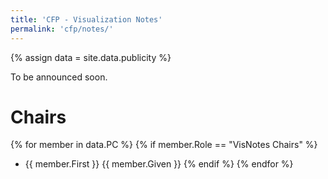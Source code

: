 ```yaml
---
title: 'CFP - Visualization Notes'
permalink: 'cfp/notes/'
---
```


{% assign data = site.data.publicity %}

To be announced soon.

<!--
# Important Dates

# Submission

# Camera Ready

# Contact
-->

# Chairs

{% for member in data.PC %}
  {% if member.Role == "VisNotes Chairs" %}
- {{ member.First }} {{ member.Given }}
  {% endif %}
{% endfor %}

